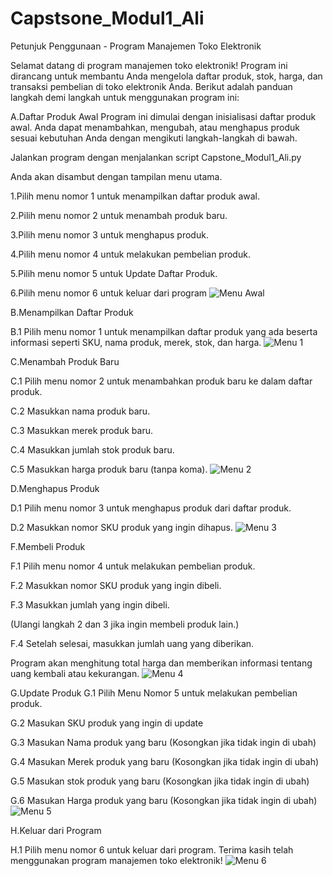 # Capstsone_Modul1_Ali

Petunjuk Penggunaan - Program Manajemen Toko Elektronik


Selamat datang di program manajemen toko elektronik! Program ini dirancang untuk membantu Anda mengelola daftar produk, stok, harga, dan transaksi pembelian di toko elektronik Anda. Berikut adalah panduan langkah demi langkah untuk menggunakan program ini:

  A.Daftar Produk Awal
Program ini dimulai dengan inisialisasi daftar produk awal. Anda dapat menambahkan, mengubah, atau menghapus produk sesuai kebutuhan Anda dengan mengikuti langkah-langkah di bawah.

Jalankan program dengan menjalankan script Capstone_Modul1_Ali.py

Anda akan disambut dengan tampilan menu utama.

1.Pilih menu nomor 1 untuk menampilkan daftar produk awal.

2.Pilih menu nomor 2 untuk menambah produk baru.

3.Pilih menu nomor 3 untuk menghapus produk.

4.Pilih menu nomor 4 untuk melakukan pembelian produk.

5.Pilih menu nomor 5 untuk Update Daftar Produk.

6.Pilih menu nomor 6 untuk keluar dari program
![Menu Awal](https://github.com/AliWafaar/Casptsone_Modul1_Ali/assets/141825588/7cbe8d67-e85b-494d-976f-36ed43be1f64)



  B.Menampilkan Daftar Produk

B.1 Pilih menu nomor 1 untuk menampilkan daftar produk yang ada beserta informasi seperti SKU, nama produk, merek, stok, dan harga.
![Menu 1](https://github.com/AliWafaar/Casptsone_Modul1_Ali/assets/141825588/46f75f8c-d08d-4a4a-84ca-8f57e5c4a92c)

  C.Menambah Produk Baru

C.1 Pilih menu nomor 2 untuk menambahkan produk baru ke dalam daftar produk.

C.2 Masukkan nama produk baru.

C.3 Masukkan merek produk baru.

C.4 Masukkan jumlah stok produk baru.

C.5 Masukkan harga produk baru (tanpa koma).
![Menu 2](https://github.com/AliWafaar/Casptsone_Modul1_Ali/assets/141825588/f04862f2-02f1-4f7a-aeb5-8d4652af3787)

D.Menghapus Produk

D.1 Pilih menu nomor 3 untuk menghapus produk dari daftar produk.

D.2 Masukkan nomor SKU produk yang ingin dihapus.
![Menu 3](https://github.com/AliWafaar/Casptsone_Modul1_Ali/assets/141825588/8e6b2841-b66f-4171-9531-bba9ce3e3a5f)

F.Membeli Produk

F.1 Pilih menu nomor 4 untuk melakukan pembelian produk.

F.2 Masukkan nomor SKU produk yang ingin dibeli.

F.3 Masukkan jumlah yang ingin dibeli.

(Ulangi langkah 2 dan 3 jika ingin membeli produk lain.)

F.4 Setelah selesai, masukkan jumlah uang yang diberikan.

Program akan menghitung total harga dan memberikan informasi tentang uang kembali atau kekurangan.
![Menu 4](https://github.com/AliWafaar/Casptsone_Modul1_Ali/assets/141825588/205460ff-83ec-4cdc-b21f-4970052d5058)

G.Update Produk
G.1 Pilih Menu Nomor 5 untuk melakukan pembelian produk.

G.2 Masukan SKU produk yang ingin di update 

G.3 Masukan Nama produk yang baru (Kosongkan jika tidak ingin di ubah)

G.4 Masukan Merek produk yang baru (Kosongkan jika tidak ingin di ubah)

G.5 Masukan stok produk yang baru (Kosongkan jika tidak ingin di ubah)

G.6 Masukan Harga produk yang baru (Kosongkan jika tidak ingin di ubah)
![Menu 5](https://github.com/AliWafaar/Casptsone_Modul1_Ali/assets/141825588/df69ffd6-0bc5-40bf-b17c-56840e8327c7)


H.Keluar dari Program

H.1 Pilih menu nomor 6 untuk keluar dari program. Terima kasih telah menggunakan program manajemen toko elektronik!
![Menu 6](https://github.com/AliWafaar/Casptsone_Modul1_Ali/assets/141825588/c86de87f-bc0e-4e24-a5b8-3cf78e12c78b)

